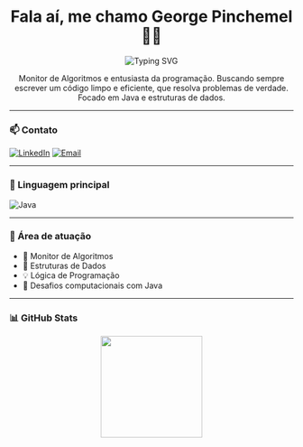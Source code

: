 <h1 align="center">Fala aí, me chamo George Pinchemel 👨‍💻</h1>

<p align="center">
  <img src="https://readme-typing-svg.herokuapp.com/?color=00FFFF&center=true&vCenter=true&multiline=true&lines=🚀%7C+Dev+em+evolução+%7C" alt="Typing SVG">
</p>

<p align="center">Monitor de Algoritmos e entusiasta da programação. Buscando sempre escrever um código limpo e eficiente, que resolva problemas de verdade. Focado em Java e estruturas de dados.</p>

---

### 📫 Contato
[![LinkedIn](https://img.shields.io/badge/LinkedIn-0A66C2?style=for-the-badge&logo=linkedin&logoColor=white)](https://linkedin.com/in/george-pinchemel)
[![Email](https://img.shields.io/badge/Gmail-EA4335?style=for-the-badge&logo=gmail&logoColor=white)](mailto:georgepmsilveira@gmail.com)

---

### 🔧 Linguagem principal
![Java](https://img.shields.io/badge/Java-ED8B00?style=for-the-badge&logo=openjdk&logoColor=white)

---

### 🧠 Área de atuação
- 📘 Monitor de Algoritmos
- 🔢 Estruturas de Dados
- :bulb: Lógica de Programação
- 🧩 Desafios computacionais com Java

---

### 📊 GitHub Stats
<div align="center">
  <img height="180em" src="https://github-readme-stats.vercel.app/api?username=GeorgePinchemel&show_icons=true&theme=midnight-purple&count_private=true"/>
</div>
